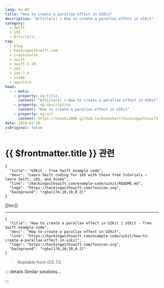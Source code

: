 ```yaml
---
lang: ko-KR
title: "How to create a parallax effect in UIKit"
description: "Article(s) > How to create a parallax effect in UIKit"
category:
  - Swift
  - iOS
  - Article(s)
tag: 
  - blog
  - hackingwithswift.com
  - crashcourse
  - swift
  - swift-5.10
  - ios
  - ios-7.0
  - xcode
  - appstore
head:
  - - meta:
    - property: og:title
      content: "Article(s) > How to create a parallax effect in UIKit"
    - property: og:description
      content: "How to create a parallax effect in UIKit"
    - property: og:url
      content: https://chanhi2000.github.io/bookshelf/hackingwithswift.com/example-code/uikit/how-to-create-a-parallax-effect-in-uikit.html
date: 2019-03-28
isOriginal: false
---
```


# {{ $frontmatter.title }} 관련

```component VPCard
{
  "title": "UIKit - free Swift example code",
  "desc": "Learn Swift coding for iOS with these free tutorials – learn Swift, iOS, and Xcode",
  "link": "/hackingwithswift.com/example-code/uikit/README.md",
  "logo": "https://hackingwithswift.com/favicon.svg",
  "background": "rgba(174,10,10,0.2)"
}
```

[[toc]]

---

```component VPCard
{
  "title": "How to create a parallax effect in UIKit | UIKit - free Swift example code",
  "desc": "How to create a parallax effect in UIKit",
  "link": "https://hackingwithswift.com/example-code/uikit/how-to-create-a-parallax-effect-in-uikit",
  "logo": "https://hackingwithswift.com/favicon.svg",
  "background": "rgba(174,10,10,0.2)"
}
```

> Available from iOS 7.0

<!-- TODO: 작성 -->

<!--
Parallax effects have been standard since iOS 7.0, and the `UIInterpolatingMotionEffect` class makes this easy by automatically smoothing accelerometer input so your views can adjust to tilt data.

If you want to have a `UIView` respond to tilting, add this function to your code then call it on any view you want:

```swift
func addParallaxToView(vw: UIView) {
    let amount = 100

    let horizontal = UIInterpolatingMotionEffect(keyPath: "center.x", type: .tiltAlongHorizontalAxis)
    horizontal.minimumRelativeValue = -amount
    horizontal.maximumRelativeValue = amount

    let vertical = UIInterpolatingMotionEffect(keyPath: "center.y", type: .tiltAlongVerticalAxis)
    vertical.minimumRelativeValue = -amount
    vertical.maximumRelativeValue = amount

    let group = UIMotionEffectGroup()
    group.motionEffects = [horizontal, vertical]
    vw.addMotionEffect(group)
}
```

-->

::: details Similar solutions…

<!--
/quick-start/swiftui/answering-the-big-question-should-you-learn-swiftui-uikit-or-both">Answering the big question: should you learn SwiftUI, UIKit, or both? 
/quick-start/swiftui/migrating-from-uikit-to-swiftui">Migrating from UIKit to SwiftUI 
/example-code/uikit/how-to-create-a-page-curl-effect-using-uipageviewcontroller">How to create a page curl effect using UIPageViewController 
/example-code/calayer/how-to-create-a-marching-ants-effect-using-linedashphase">How to create a marching ants effect using lineDashPhase 
/quick-start/swiftui/how-to-create-a-marching-ants-border-effect">How to create a marching ants border effect</a>
-->

:::

